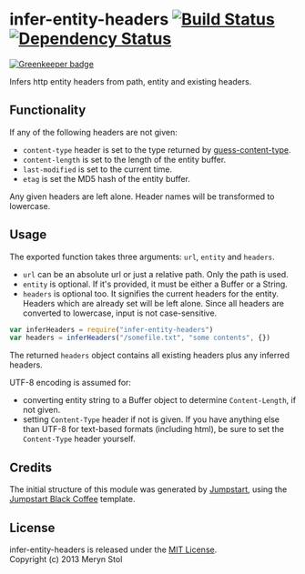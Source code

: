 # infer-entity-headers [![Build Status](https://travis-ci.org/meryn/infer-entity-headers.png?branch=master)](https://travis-ci.org/meryn/infer-entity-headers) [![Dependency Status](https://david-dm.org/meryn/infer-entity-headers.png)](https://david-dm.org/meryn/infer-entity-headers)

[![Greenkeeper badge](https://badges.greenkeeper.io/braveg1rl/infer-entity-headers.svg)](https://greenkeeper.io/)

Infers http entity headers from path, entity and existing headers.

## Functionality

If any of the following headers are not given:

* `content-type` header is set to the type returned by [guess-content-type](http://npmjs.org/package/guess-content-type).
* `content-length` is set to the length of the entity buffer.
* `last-modified` is set to the current time.
* `etag` is set the MD5 hash of the entity buffer.

Any given headers are left alone. Header names will be transformed to lowercase.


## Usage

The exported function takes three arguments: `url`, `entity` and `headers`. 

* `url` can be an absolute url or just a relative path. Only the path is used.
* `entity` is optional. If it's provided, it must be either a Buffer or a String.
* `headers` is optional too. It signifies the current headers for the entity. Headers which are already set will be left alone. Since all headers are converted to lowercase, input is not case-sensitive.

```javascript
var inferHeaders = require("infer-entity-headers")
var headers = inferHeaders("/somefile.txt", "some contents", {})
```

The returned `headers` object contains all existing headers plus any inferred headers.

UTF-8 encoding is assumed for:

* converting entity string to a Buffer object to determine `Content-Length`, if not given.
* setting `Content-Type` header if not is given. If you have anything else than UTF-8 for text-based formats (including html), be sure to set the `Content-Type` header yourself.

## Credits

The initial structure of this module was generated by [Jumpstart](https://github.com/meryn/jumpstart), using the [Jumpstart Black Coffee](https://github.com/meryn/jumpstart-black-coffee) template.

## License

infer-entity-headers is released under the [MIT License](http://opensource.org/licenses/MIT).  
Copyright (c) 2013 Meryn Stol  